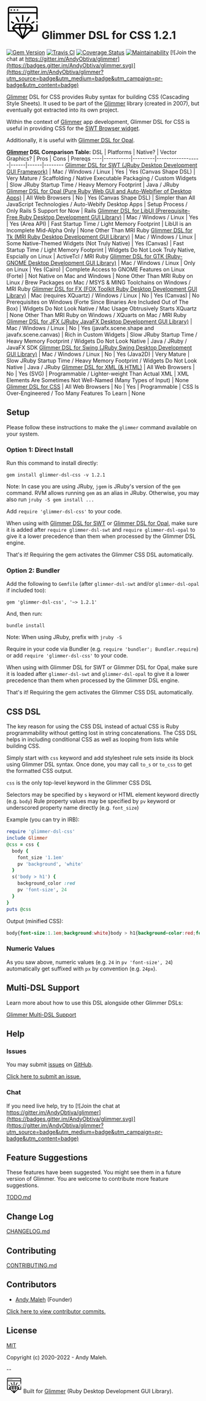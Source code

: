 # [<img src="https://raw.githubusercontent.com/AndyObtiva/glimmer/master/images/glimmer-logo-hi-res.png" height=85 />](https://github.com/AndyObtiva/glimmer) Glimmer DSL for CSS 1.2.1
[![Gem Version](https://badge.fury.io/rb/glimmer-dsl-css.svg)](http://badge.fury.io/rb/glimmer-dsl-css)
[![Travis CI](https://travis-ci.com/AndyObtiva/glimmer-dsl-css.svg?branch=master)](https://travis-ci.com/github/AndyObtiva/glimmer-dsl-css)
[![Coverage Status](https://coveralls.io/repos/github/AndyObtiva/glimmer-dsl-css/badge.svg?branch=master)](https://coveralls.io/github/AndyObtiva/glimmer-dsl-css?branch=master)
[![Maintainability](https://api.codeclimate.com/v1/badges/c7365cdb8556be433115/maintainability)](https://codeclimate.com/github/AndyObtiva/glimmer-dsl-css/maintainability)
[![Join the chat at https://gitter.im/AndyObtiva/glimmer](https://badges.gitter.im/AndyObtiva/glimmer.svg)](https://gitter.im/AndyObtiva/glimmer?utm_source=badge&utm_medium=badge&utm_campaign=pr-badge&utm_content=badge)

[Glimmer](https://github.com/AndyObtiva/glimmer) DSL for CSS provides Ruby syntax for building CSS (Cascading Style Sheets). It used to be part of the [Glimmer](https://github.com/AndyObtiva/glimmer) library (created in 2007), but eventually got extracted into its own project. 

Within the context of [Glimmer](https://github.com/AndyObtiva/glimmer) app development, Glimmer DSL for CSS is useful in providing CSS for the [SWT Browser widget](https://github.com/AndyObtiva/glimmer-dsl-swt/tree/master#browser-widget).

Additionally, it is useful with [Glimmer DSL for Opal](https://github.com/AndyObtiva/glimmer-dsl-opal).

**[Glimmer](https://rubygems.org/gems/glimmer) DSL Comparison Table:**
DSL | Platforms | Native? | Vector Graphics? | Pros | Cons | Prereqs
----|-----------|---------|------------------|------|------|--------
[Glimmer DSL for SWT (JRuby Desktop Development GUI Framework)](https://github.com/AndyObtiva/glimmer-dsl-swt) | Mac / Windows / Linux | Yes | Yes (Canvas Shape DSL) | Very Mature / Scaffolding / Native Executable Packaging / Custom Widgets | Slow JRuby Startup Time / Heavy Memory Footprint | Java / JRuby 
[Glimmer DSL for Opal (Pure Ruby Web GUI and Auto-Webifier of Desktop Apps)](https://github.com/AndyObtiva/glimmer-dsl-opal) | All Web Browsers | No | Yes (Canvas Shape DSL) | Simpler than All JavaScript Technologies / Auto-Webify Desktop Apps | Setup Process / Only Rails 5 Support for Now | Rails
[Glimmer DSL for LibUI (Prerequisite-Free Ruby Desktop Development GUI Library)](https://github.com/AndyObtiva/glimmer-dsl-libui) | Mac / Windows / Linux | Yes | Yes (Area API) | Fast Startup Time / Light Memory Footprint | LibUI is an Incomplete Mid-Alpha Only | None Other Than MRI Ruby
[Glimmer DSL for Tk (MRI Ruby Desktop Development GUI Library)](https://github.com/AndyObtiva/glimmer-dsl-tk) | Mac / Windows / Linux | Some Native-Themed Widgets (Not Truly Native) | Yes (Canvas) | Fast Startup Time / Light Memory Footprint | Widgets Do Not Look Truly Native, Espcially on Linux | ActiveTcl / MRI Ruby
[Glimmer DSL for GTK (Ruby-GNOME Desktop Development GUI Library)](https://github.com/AndyObtiva/glimmer-dsl-gtk) | Mac / Windows / Linux | Only on Linux | Yes (Cairo) | Complete Access to GNOME Features on Linux (Forte) | Not Native on Mac and Windows | None Other Than MRI Ruby on Linux / Brew Packages on Mac / MSYS & MING Toolchains on Windows / MRI Ruby
[Glimmer DSL for FX (FOX Toolkit Ruby Desktop Development GUI Library)](https://github.com/AndyObtiva/glimmer-dsl-fx) | Mac (requires XQuartz) / Windows / Linux | No | Yes (Canvas) | No Prerequisites on Windows (Forte Since Binaries Are Included Out of The Box) | Widgets Do Not Look Native / Mac Usage Obtrusively Starts XQuartz | None Other Than MRI Ruby on Windows / XQuarts on Mac / MRI Ruby
[Glimmer DSL for JFX (JRuby JavaFX Desktop Development GUI Library)](https://github.com/AndyObtiva/glimmer-dsl-jfx) | Mac / Windows / Linux | No | Yes (javafx.scene.shape and javafx.scene.canvas) | Rich in Custom Widgets | Slow JRuby Startup Time / Heavy Memory Footprint / Widgets Do Not Look Native | Java / JRuby / JavaFX SDK
[Glimmer DSL for Swing (JRuby Swing Desktop Development GUI Library)](https://github.com/AndyObtiva/glimmer-dsl-swing) | Mac / Windows / Linux | No | Yes (Java2D) | Very Mature | Slow JRuby Startup Time / Heavy Memory Footprint / Widgets Do Not Look Native | Java / JRuby
[Glimmer DSL for XML (& HTML)](https://github.com/AndyObtiva/glimmer-dsl-xml) | All Web Browsers | No | Yes (SVG) | Programmable / Lighter-weight Than Actual XML | XML Elements Are Sometimes Not Well-Named (Many Types of Input) | None
[Glimmer DSL for CSS](https://github.com/AndyObtiva/glimmer-dsl-css) | All Web Browsers | No | Yes | Programmable | CSS Is Over-Engineered / Too Many Features To Learn | None

## Setup

Please follow these instructions to make the `glimmer` command available on your system.

### Option 1: Direct Install

Run this command to install directly:
```
gem install glimmer-dsl-css -v 1.2.1
```

Note: In case you are using JRuby, `jgem` is JRuby's version of the `gem` command. RVM allows running `gem` as an alias in JRuby. Otherwise, you may also run `jruby -S gem install ...`

Add `require 'glimmer-dsl-css'` to your code.

When using with [Glimmer DSL for SWT](https://github.com/AndyObtiva/glimmer-dsl-swt) or [Glimmer DSL for Opal](https://github.com/AndyObtiva/glimmer-dsl-opal), make sure it is added after `require glimmer-dsl-swt` and `require glimmer-dsl-opal` to give it a lower precedence than them when processed by the Glimmer DSL engine.

That's it! Requiring the gem activates the Glimmer CSS DSL automatically.

### Option 2: Bundler

Add the following to `Gemfile` (after `glimmer-dsl-swt` and/or `glimmer-dsl-opal` if included too):
```
gem 'glimmer-dsl-css', '~> 1.2.1'
```

And, then run:
```
bundle install
```

Note: When using JRuby, prefix with `jruby -S`

Require in your code via Bundler (e.g. `require 'bundler'; Bundler.require`) or add `require 'glimmer-dsl-css'` to your code.

When using with Glimmer DSL for SWT or Glimmer DSL for Opal, make sure it is loaded after `glimmer-dsl-swt` and `glimmer-dsl-opal` to give it a lower precedence than them when processed by the Glimmer DSL engine.

That's it! Requiring the gem activates the Glimmer CSS DSL automatically.

## CSS DSL

The key reason for using the CSS DSL instead of actual CSS is Ruby programmability without getting lost in string concatenations. The CSS DSL helps in including conditional CSS as well as looping from lists while building CSS.

Simply start with `css` keyword and add stylesheet rule sets inside its block using Glimmer DSL syntax.
Once done, you may call `to_s` or `to_css` to get the formatted CSS output.

`css` is the only top-level keyword in the Glimmer CSS DSL

Selectors may be specified by `s` keyword or HTML element keyword directly (e.g. `body`)
Rule property values may be specified by `pv` keyword or underscored property name directly (e.g. `font_size`)

Example (you can try in IRB):

```ruby
require 'glimmer-dsl-css'
include Glimmer
@css = css {
  body {
    font_size '1.1em'
    pv 'background', 'white'
  }
  s('body > h1') {
    background_color :red
    pv 'font-size', 24
  }
}
puts @css
```

Output (minified CSS):

```css
body{font-size:1.1em;background:white}body > h1{background-color:red;font-size:24px}
```

### Numeric Values

As you saw above, numeric values (e.g. `24` in `pv 'font-size', 24`) automatically get suffixed with `px` by convention (e.g. `24px`).

## Multi-DSL Support

Learn more about how to use this DSL alongside other Glimmer DSLs:

[Glimmer Multi-DSL Support](https://github.com/AndyObtiva/glimmer/tree/master#multi-dsl-support)

## Help

### Issues

You may submit [issues](https://github.com/AndyObtiva/glimmer-dsl-css/issues) on [GitHub](https://github.com/AndyObtiva/glimmer-dsl-css/issues).

[Click here to submit an issue.](https://github.com/AndyObtiva/glimmer-dsl-css/issues)

### Chat

If you need live help, try to [![Join the chat at https://gitter.im/AndyObtiva/glimmer](https://badges.gitter.im/AndyObtiva/glimmer.svg)](https://gitter.im/AndyObtiva/glimmer?utm_source=badge&utm_medium=badge&utm_campaign=pr-badge&utm_content=badge)

## Feature Suggestions

These features have been suggested. You might see them in a future version of Glimmer. You are welcome to contribute more feature suggestions.

[TODO.md](TODO.md)

## Change Log

[CHANGELOG.md](CHANGELOG.md)

## Contributing

[CONTRIBUTING.md](CONTRIBUTING.md)

## Contributors

* [Andy Maleh](https://github.com/AndyObtiva) (Founder)

[Click here to view contributor commits.](https://github.com/AndyObtiva/glimmer-dsl-css/graphs/contributors)

## License

[MIT](LICENSE.txt)

Copyright (c) 2020-2022 - Andy Maleh.

--

[<img src="https://raw.githubusercontent.com/AndyObtiva/glimmer/master/images/glimmer-logo-hi-res.png" height=40 />](https://github.com/AndyObtiva/glimmer) Built for [Glimmer](https://github.com/AndyObtiva/glimmer) (Ruby Desktop Development GUI Library).
